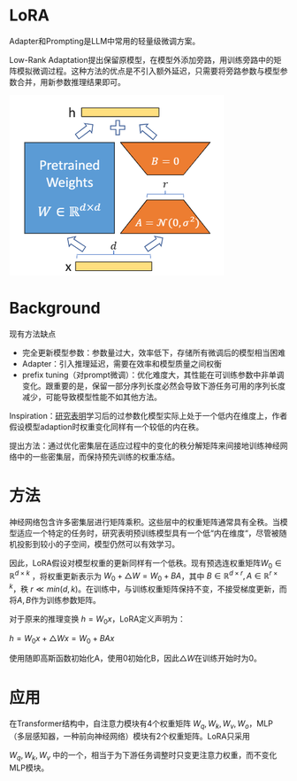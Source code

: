 # LoRA

Adapter和Prompting是LLM中常用的轻量级微调方案。

Low-Rank Adaptation提出保留原模型，在模型外添加旁路，用训练旁路中的矩阵模拟微调过程。这种方法的优点是不引入额外延迟，只需要将旁路参数与模型参数合并，用新参数推理结果即可。

![image-20230607120849961](./images/LoRA/image-20230607120849961.png)

# Background

现有方法缺点

- 完全更新模型参数：参数量过大，效率低下，存储所有微调后的模型相当困难
- Adapter：引入推理延迟，需要在效率和模型质量之间权衡
- prefix tuning（对prompt微调）：优化难度大，其性能在可训练参数中非单调变化。跟重要的是，保留一部分序列长度必然会导致下游任务可用的序列长度减少，可能导致模型性能不如其他方法。



Inspiration：[研究表明](https://arxiv.org/abs/2012.13255)学习后的过参数化模型实际上处于一个低内在维度上，作者假设模型adaption时权重变化同样有一个较低的内在秩。

提出方法：通过优化密集层在适应过程中的变化的秩分解矩阵来间接地训练神经网络中的一些密集层，而保持预先训练的权重冻结。



# 方法

神经网络包含许多密集层进行矩阵乘积。这些层中的权重矩阵通常具有全秩。当模型适应一个特定的任务时，研究表明预训练模型具有一个低“内在维度“，尽管被随机投影到较小的子空间，模型仍然可以有效学习。

因此，LoRA假设对模型权重的更新同样有一个低秩。现有预选连权重矩阵$W_0\in\mathbb{R}^{d\times k}$ ，将权重更新表示为 $W_0+\bigtriangleup W=W_0+BA$，其中 $B\in\mathbb{R}^{d\times r},A\in\mathbb{R}^{r\times k}$，秩 $r\ll min(d,k)$。在训练中，与训练权重矩阵保持不变，不接受梯度更新，而将$A,B$作为训练参数矩阵。

对于原来的推理变换 $h=W_0x$，LoRA定义声明为：

 $h=W_0x+\bigtriangleup Wx=W_0+BAx$

使用随即高斯函数初始化A，使用0初始化B，因此$\bigtriangleup W$在训练开始时为0。



# 应用

在Transformer结构中，自注意力模块有4个权重矩阵 $W_q,W_k,W_v,W_o$，MLP（多层感知器，一种前向神经网络）模块有2个权重矩阵。LoRA只采用

$W_q,W_k,W_v$ 中的一个，相当于为下游任务调整时只变更注意力权重，而不变化MLP模块。
